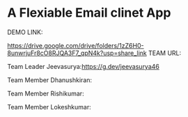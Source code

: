 # A Flexiable Email clinet App
DEMO LINK:

https://drive.google.com/drive/folders/1zZ6H0-8unwrjuFr8cO8RJQA3F7_qpN4k?usp=share_link
TEAM URL:

Team Leader Jeevasurya:https://g.dev/jeevasurya46

Team Member Dhanushkiran:

Team Member Rishikumar:

Team Member Lokeshkumar:
